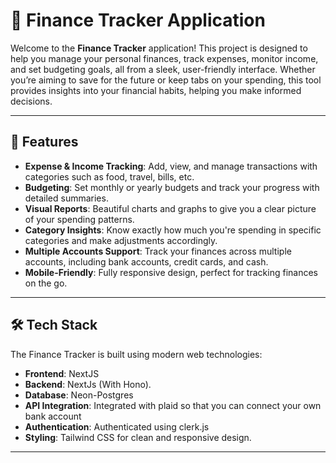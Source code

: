 # 💸 Finance Tracker Application

Welcome to the **Finance Tracker** application! This project is designed to help you manage your personal finances, track expenses, monitor income, and set budgeting goals, all from a sleek, user-friendly interface. Whether you’re aiming to save for the future or keep tabs on your spending, this tool provides insights into your financial habits, helping you make informed decisions.

---

## 🌟 Features

- **Expense & Income Tracking**: Add, view, and manage transactions with categories such as food, travel, bills, etc.
- **Budgeting**: Set monthly or yearly budgets and track your progress with detailed summaries.
- **Visual Reports**: Beautiful charts and graphs to give you a clear picture of your spending patterns.
- **Category Insights**: Know exactly how much you're spending in specific categories and make adjustments accordingly.
- **Multiple Accounts Support**: Track your finances across multiple accounts, including bank accounts, credit cards, and cash.
- **Mobile-Friendly**: Fully responsive design, perfect for tracking finances on the go.

---

## 🛠️ Tech Stack

The Finance Tracker is built using modern web technologies:

- **Frontend**: NextJS
- **Backend**: NextJs (With Hono).
- **Database**: Neon-Postgres
- **API Integration**: Integrated with plaid so that you can connect your own bank account
- **Authentication**: Authenticated using clerk.js
- **Styling**: Tailwind CSS for clean and responsive design.

---
